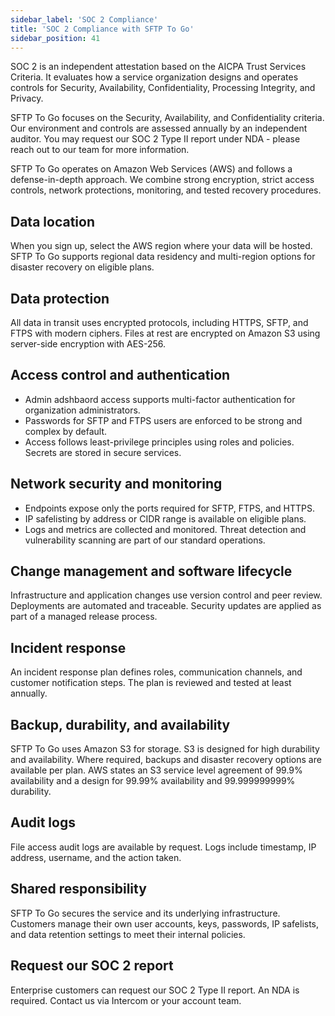 ```yaml
---
sidebar_label: 'SOC 2 Compliance'
title: 'SOC 2 Compliance with SFTP To Go'
sidebar_position: 41
---
```


SOC 2 is an independent attestation based on the AICPA Trust Services Criteria. It evaluates how a service organization designs and operates controls for Security, Availability, Confidentiality, Processing Integrity, and Privacy.

SFTP To Go focuses on the Security, Availability, and Confidentiality criteria. Our environment and controls are assessed annually by an independent auditor. You may request our SOC 2 Type II report under NDA - please reach out to our team for more information.

SFTP To Go operates on Amazon Web Services (AWS) and follows a defense-in-depth approach. We combine strong encryption, strict access controls, network protections, monitoring, and tested recovery procedures.

## Data location

When you sign up, select the AWS region where your data will be hosted. SFTP To Go supports regional data residency and multi-region options for disaster recovery on eligible plans.

## Data protection

All data in transit uses encrypted protocols, including HTTPS, SFTP, and FTPS with modern ciphers. Files at rest are encrypted on Amazon S3 using server-side encryption with AES-256.

## Access control and authentication

* Admin adshbaord access supports multi-factor authentication for organization administrators.
* Passwords for SFTP and FTPS users are enforced to be strong and complex by default.
* Access follows least-privilege principles using roles and policies. Secrets are stored in secure services.

## Network security and monitoring

* Endpoints expose only the ports required for SFTP, FTPS, and HTTPS.
* IP safelisting by address or CIDR range is available on eligible plans.
* Logs and metrics are collected and monitored. Threat detection and vulnerability scanning are part of our standard operations.

## Change management and software lifecycle

Infrastructure and application changes use version control and peer review. Deployments are automated and traceable. Security updates are applied as part of a managed release process.

## Incident response

An incident response plan defines roles, communication channels, and customer notification steps. The plan is reviewed and tested at least annually.

## Backup, durability, and availability

SFTP To Go uses Amazon S3 for storage. S3 is designed for high durability and availability. Where required, backups and disaster recovery options are available per plan. AWS states an S3 service level agreement of 99.9% availability and a design for 99.99% availability and 99.999999999% durability.

## Audit logs

File access audit logs are available by request. Logs include timestamp, IP address, username, and the action taken.

## Shared responsibility

SFTP To Go secures the service and its underlying infrastructure. Customers manage their own user accounts, keys, passwords, IP safelists, and data retention settings to meet their internal policies.

## Request our SOC 2 report

Enterprise customers can request our SOC 2 Type II report. An NDA is required. Contact us via Intercom or your account team.
